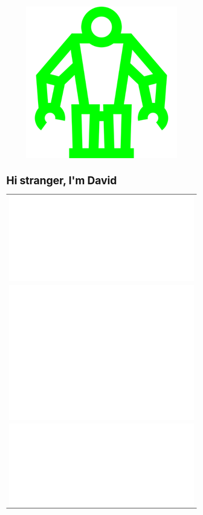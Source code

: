 <p align="center">
	<img src="/systemancer.svg" alt="systemancer logo" width="400">
</p>
<h1>
Hi stranger, I'm David
</h1>



<table>
  <tr>
    <td><img src="/metrics.classic.svg" alt="Metrics"></td>
  </tr>
  <tr>
    <td><img src="/metrics.plugin.habits.facts.svg" alt="Metrics"></td>
  </tr>
  <tr>
    <td><img src="/metrics.plugin.achievements.compact.svg" alt="Facts"></td>
  </tr>
</table>



<!--
**davidstrasak/davidstrasak** is a ✨ _special_ ✨ repository because its `README.md` (this file) appears on your GitHub profile.

Here are some ideas to get you started:

- 🔭 I’m currently working on ...
- 🌱 I’m currently learning ...
- 👯 I’m looking to collaborate on ...
- 🤔 I’m looking for help with ...
- 💬 Ask me about ...
- 📫 How to reach me: ...
- 😄 Pronouns: ...
- ⚡ Fun fact: ...
-->
